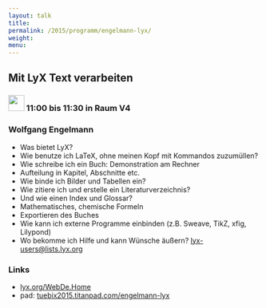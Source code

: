 ```yaml
---
layout: talk
title:
permalink: /2015/programm/engelmann-lyx/
weight: 
menu:
---
```

## Mit&nbsp;LyX&nbsp;Text&nbsp;verarbeiten

### <img height = "32" src="../../../images/talk.svg"> 11:00 bis 11:30 in Raum V4

### Wolfgang&nbsp;Engelmann

- Was bietet LyX?
- Wie benutze ich LaTeX, ohne meinen Kopf mit Kommandos zuzumüllen?
- Wie schreibe ich ein Buch: Demonstration am Rechner
- Aufteilung in Kapitel, Abschnitte etc.
- Wie binde ich Bilder und Tabellen ein?
- Wie zitiere ich und erstelle ein Literaturverzeichnis?
- Und wie einen Index und Glossar?
- Mathematisches, chemische Formeln
- Exportieren des Buches
- Wie kann ich externe Programme einbinden (z.B. Sweave, TikZ, xfig, Lilypond)
- Wo bekomme ich Hilfe und kann Wünsche äußern? lyx-users@lists.lyx.org

### Links

- <a href="http://www.lyx.org/WebDe.Home" target="_blank">lyx.org/WebDe.Home</a>
- pad: <a href="https://tuebix2015.titanpad.com/engelmann-lyx" target="_blank">tuebix2015.titanpad.com/engelmann-lyx</a>
